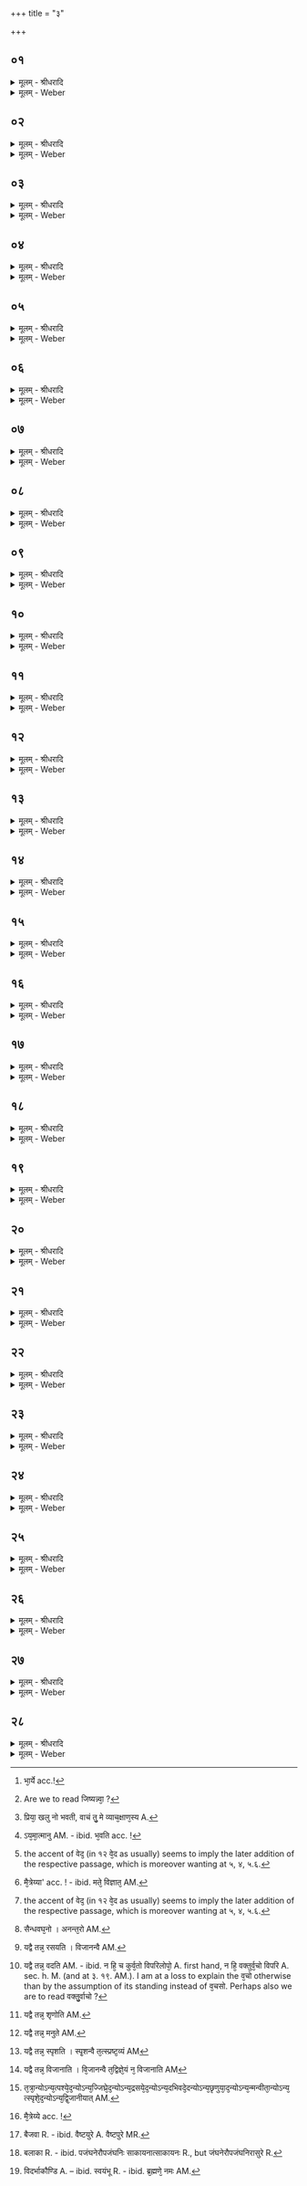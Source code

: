 +++
title = "३"

+++


## ०१
<details><summary>मूलम् - श्रीधरादि</summary>

अ᳘थ ह या᳘ज्ञवल्क्यस्य द्वे भा᳘र्य्ये बभूवतुः॥  
(र्म्मै᳘) मै᳘त्रेयी च कात्यायनी᳘ च तयोर्ह[[!!]] मै᳘त्रेयी ब्ब्रह्मवादि᳘नी बभूव स्त्रीप्र᳘ज्ञेव \* कात्यायनी᳘ सो ऽन्य᳘द्वृत्त᳘मुपाकरिष्य᳘माणः॥
</details>

<details><summary>मूलम् - Weber</summary>

अ᳘थ ह या᳘ज्ञवल्क्यस्य द्वे भा᳘र्ये [^wbr_1] बभूवतुः॥  
मै᳘त्रेयी च कात्यायनी᳘ च त᳘योर्ह मै᳘त्रेयी ब्रह्मवादि᳘नी बभूव स्त्रीप्रॗज्ञेव कात्यायनीॗ सोऽन्य᳘द्वृत्त᳘मुपाकरिष्य᳘माणः॥  

[^wbr_1]: भा᳘र्ये acc.!
</details>

## ०२
<details><summary>मूलम् - श्रीधरादि</summary>

(णो) या᳘ज्ञवल्क्यो मै᳘त्रेयी᳘ति होवाच॥  
प्प्रव्व्रजिष्यन्वा᳘ ऽअरे ऽह᳘मस्मात्स्था᳘नादस्मि ह᳘न्त ते ऽन᳘या कात्यायन्या᳘ ऽन्तङ्कर᳘वाणी᳘ति॥
</details>

<details><summary>मूलम् - Weber</summary>

या᳘ज्ञवल्क्यो मै᳘त्रेयी᳘ति होवाच॥  
प्रव्रजिष्यन्वा᳘ [^wbr_2] अरेऽह᳘मस्मात्स्था᳘नादस्मि ह᳘न्त तेऽन᳘या कात्यायन्या᳘न्तं कर᳘वाणी᳘ति॥  

[^wbr_2]: Are we to read जिष्यन्न्वा᳘ ?
</details>

## ०३
<details><summary>मूलम् - श्रीधरादि</summary>

सा᳘ होवाच मै᳘त्रेयी॥  
यन्नु᳘ म ऽइय᳘म्भगोः स᳘र्व्वा प्पृथिवी᳘ व्वित्ते᳘न पूर्ण्णा स्यात्स्या᳘न्न्वहन्ते᳘नामृता᳘ ऽऽहो३ने᳘ति ने᳘ति होवाच या᳘ज्ञवल्क्यो य᳘थै᳘वोपकरण᳘वताञ्जीवितन्त᳘थैव᳘ ते जीवित᳘ᳫँ᳘ स्यादमृतत्व᳘स्य तु᳘ ना᳘शा ऽस्ति व्वित्तेने᳘ति॥
</details>

<details><summary>मूलम् - Weber</summary>

सा᳘ होवाच मै᳘त्रेयी॥  
यन्नु᳘ म इय᳘म् भगोः स᳘र्वा पृथिवी᳘ वित्ते᳘न पूर्णा स्यात्स्यां न्व᳘हं ते᳘नामृता᳘हो३ ने᳘ति ने᳘ति होवाच या᳘ज्ञवल्क्यो य᳘थैॗवोपकरण᳘वतां जीवितं त᳘थैव᳘ ते जीवित᳘ᳫं᳘ स्यादमृतत्व᳘स्य तुॗ नाॗशास्ति वित्तेने᳘ति॥
</details>

## ०४
<details><summary>मूलम् - श्रीधरादि</summary>

सा᳘ होवाच मै᳘त्रेयी॥  
ये᳘नाह᳘न्नामृ᳘ता स्याङ्कि᳘महन्ते᳘न कुर्य्यां य᳘देव भ᳘गवान्वे᳘द त᳘देव᳘ मे ब्ब्रूही᳘ति॥
</details>

<details><summary>मूलम् - Weber</summary>

सा᳘ होवाच मै᳘त्रेयी॥  
ये᳘नाॗहं नामृ᳘ता स्यां कि᳘महं ते᳘न कुर्यां य᳘देव भ᳘गवान्वे᳘द त᳘देव᳘ मे ब्रूही᳘ति॥
</details>

## ०५
<details><summary>मूलम् - श्रीधरादि</summary>

स᳘ होवाच या᳘ज्ञवल्क्यः॥  
प्प्रिया᳘ ख᳘लु नो भ᳘वती सती᳘ प्प्रियम᳘वृतद्ध᳘न्त ख᳘लु भवति ते ऽहन्त᳘द्वक्ष्यामि व्व्या᳘ख्यास्यामि ते व्वा᳘चन्तु᳘ मे व्व्याच᳘क्षाण᳘स्य नि᳘दिध्यासस्वे᳘ति ब्ब्र᳘वीतु भ᳘गवानि᳘ति॥
</details>

<details><summary>मूलम् - Weber</summary>

स᳘ होवाच या᳘ज्ञवल्क्यः॥  
प्रिया ख᳘लु नो भ᳘वती सती᳘ प्रियम᳘वृतद्ध᳘न्त ख᳘लु भवति तेऽहं त᳘द्वक्ष्यामि व्या᳘ख्यास्यामि ते वा᳘चं तु᳘ मे व्याच᳘क्षाणस्य [^wbr_3] नि᳘दिध्यासस्वे᳘ति ब्र᳘वीतु भ᳘गवानि᳘ति॥  

[^wbr_3]: प्रिया᳘ खलु नो भवती, वाचं तु᳘ मे व्याच᳘क्षाण᳘स्य A.
</details>

## ०६
<details><summary>मूलम् - श्रीधरादि</summary>

स᳘ होवाच या᳘ज्ञवल्क्यः॥  
न वा᳘ ऽअरे प᳘त्युः का᳘माय प᳘तिः प्प्रियो᳘ भवत्यात्म᳘नस्तु का᳘माय प᳘तिः प्प्रियो᳘ भवति न वा᳘ ऽअरे जाया᳘यै का᳘माय जाया᳘ प्प्रिया᳘ भवन्त्यात्म᳘नस्तु का᳘माय जाया᳘ प्प्रिया᳘ भवति न वा᳘ ऽअरे पुत्रा᳘णाङ्का᳘माय पुत्राः᳘ प्प्रिया᳘ भवन्त्यात्म᳘नस्तु का᳘माय पुत्राः᳘ प्प्रिया᳘ भवन्ति न वा᳘ ऽअरे व्वित्त᳘स्य का᳘माय व्वित्त᳘म्प्रिय᳘म्भवत्यात्म᳘नस्तु का᳘माय वित्त᳘म्प्रिय᳘म्भवति न वा᳘ ऽअरे ब्ब्र᳘ह्मणः का᳘माय ब्ब्र᳘ह्म प्प्रिय᳘म्भवत्यात्म᳘नस्तु का᳘माय ब्ब्र᳘ह्म प्प्रिय᳘म्भवति न वा᳘ ऽअरे क्षत्त्र᳘स्य का᳘माय क्षत्त्र᳘म्प्रिय᳘म्भवत्यात्म᳘नस्तु का᳘माय क्षत्त्र᳘म्प्रिय᳘म्भवति न वा᳘ ऽअरे लोका᳘नाङ्का᳘माय लोकाः᳘ प्प्रिया᳘ भवन्त्यात्म᳘नस्तु का᳘माय लोकाः᳘ प्प्रिया᳘ भवन्ति न वा᳘ ऽअरे देवा᳘नाङ्का᳘माय देवाः᳘ प्प्रिया᳘ भवन्त्यात्म᳘नस्तु का᳘माय देवाः᳘ प्प्रिया᳘ भवन्ति न वा᳘ ऽअरे व्वेदा᳘नाङ्का᳘माय व्वेदाः᳘ प्प्रिया᳘ भवन्त्यात्म᳘नस्तु का᳘माय व्वेदाः᳘ प्प्रिया᳘ भवन्ति न वा᳘ ऽअरे यज्ञा᳘नाङ्का᳘माय यज्ञाः᳘ प्प्रिया᳘ भवन्त्यात्म᳘नस्तु का᳘माय यज्ञाः᳘ प्प्रिया᳘ भवन्ति न वा᳘ ऽअरे भूता᳘नाङ्का᳘माय भूता᳘नि प्प्रि᳘याणि भवन्त्यात्म᳘नस्तु का᳘माय भूता᳘नि प्प्रि᳘याणि भवन्ति न वा᳘ ऽअरे स᳘र्व्वस्य का᳘माय स᳘र्व्वम्प्रिय᳘म्भवत्यात्म᳘नस्तु का᳘माय स᳘र्व्वम्प्रिय᳘म्भवत्यात्मा᳘ न्वरे[[!!]] द्द्रष्ट᳘व्यः श्रोत᳘व्यो मन्त᳘व्यो निदिध्यासित᳘व्यो मै᳘त्रेय्यात्म᳘नि वा᳘ ऽअरे दृष्टे᳘ श्रुते᳘ मते᳘ व्विज्ञात᳘ ऽइदᳫँ᳭ स᳘र्व्वम्विदित᳘म्॥
</details>

<details><summary>मूलम् - Weber</summary>

स᳘ होवाच या᳘ज्ञवल्क्यो॥  
न वा᳘ अरे प᳘त्युः का᳘माय प᳘तिः प्रियो᳘ भवत्यात्म᳘नस्तु का᳘माय प᳘तिः प्रियो᳘ भवति [^wbr_4] ॥  
देवाः᳘ प्रिया᳘ भवन्ति न वा᳘ अरे वेदा᳘नां᳘ [^wbr_5] का᳘माय वेदाः᳘ प्रिया᳘ भवन्त्यात्म᳘नस्तु का᳘माय वेदाः᳘ प्रिया᳘ भवन्ति न वा᳘ अरे यज्ञा᳘नां का᳘माय यज्ञाः प्रिया भवन्त्यात्म᳘नस्तु का᳘माय यज्ञाः᳘ प्रिया भवन्ति न वा᳘ अरे भूता᳘नां का᳘माय भूता᳘नि प्रिया᳘णि भवन्त्यात्म᳘नस्तु का᳘माय भूता᳘नि प्रिया᳘णि भवन्ति न वा᳘ अरे स᳘र्वस्य का᳘माय स᳘र्वम् प्रिय᳘म् भवत्यात्म᳘नस्तु कामाय स᳘र्वम् प्रिय᳘म् भवत्यात्मा न्व᳘रे द्रष्ट᳘व्यः श्रोत᳘व्यो मन्त᳘व्यो निदिध्यासित᳘व्यो मै᳘त्रेय्यात्म᳘नि वा᳘ अरे दृष्टे᳘ श्रुते᳘ मते वि᳘ज्ञात [^wbr_6] इदᳫं स᳘र्वं विदित᳘म्॥  

[^wbr_4]: ऽय᳘मा᳘त्मानु AM. - ibid. भ᳘वति acc. !  
[^wbr_5]: the accent of वेद᳘ (in १२ वे᳘द as usually) seems to imply the later addition of the respective passage, which is moreover wanting at ५, ४, ५.६. 
[^wbr_6]: मै᳘त्रेय्या' acc. ! - ibid. मते᳘ विज्ञात᳘ AM.
</details>

## ०७
<details><summary>मूलम् - श्रीधरादि</summary>

(म्ब्र᳘) ब्ब्र᳘ह्म तम्प᳘रादा᳘त्[[!!]]॥  
(द्यो) यो ऽन्य᳘त्रात्म᳘नो ब्ब्र᳘ह्म व्वे᳘द क्षत्रन्तम्प᳘रादा᳘द्यो ऽन्य᳘त्रात्म᳘नः क्षत्रम्वे᳘द लोकास्तम्प᳘रादु᳘र्य्यो ऽन्य᳘त्रात्म᳘नो लोका न्वे᳘द देवास्तम्प᳘रादु᳘र्य्यो ऽन्य᳘त्रात्म᳘नो देवान्वे᳘द व्वेदास्तम्प᳘रादु᳘र्य्यो ऽन्य᳘त्रात्म᳘नो व्वेदान्वे᳘द यज्ञास्तम्प᳘रादु᳘र्य्यो ऽन्य᳘त्रात्म᳘नो यज्ञान्वे᳘द भूता᳘नि तम्प᳘रादु᳘र्य्यो ऽन्य᳘त्रात्म᳘नो भूता᳘नि व्वे᳘द स᳘र्व्वन्तम्प᳘रादा᳘द्यो ऽन्य᳘त्रात्म᳘नः स᳘र्व्वम्वे᳘देदम्ब्र᳘ह्मेद᳘ङ्क्षत्र᳘मिमे᳘ लोका᳘ ऽइमे᳘ देवा᳘ ऽइमे᳘ व्वेदा᳘ ऽइमे᳘ यज्ञा᳘ ऽइमा᳘नि भूता᳘नीदᳫँ᳭ स᳘र्व्वं य᳘दय᳘मात्मा᳘॥
</details>

<details><summary>मूलम् - Weber</summary>

ब्र᳘ह्म तम् प᳘रादात्᳟᳟॥  
योऽन्य᳘त्रात्म᳘नो देवान्वे᳘द [^wbr_7] वेदास्तम् प᳘रादुॗर्योऽन्य᳘त्रात्म᳘नो वेदान्वे᳘द यज्ञास्तम् प᳘रादुॗर्योन्य᳘त्रात्म᳘नो यज्ञान्वे᳘द भूता᳘नि तम् प᳘रादुॗर्योऽन्य᳘त्रात्म᳘नो भूतानि वे᳘द स᳘र्वम् तम् प᳘रादाॗद्योऽन्य᳘त्रात्म᳘नः स᳘र्वं वे᳘देदम् ब्र᳘ह्मेदं᳘ क्षत्र᳘मिमे᳘ लोका᳘ इमे᳘ देवा᳘ इमे᳘ वेदा᳘ इमे᳘ यज्ञा᳘ इमा᳘नि भूता᳘नीदᳫं स᳘र्वं य᳘दय᳘मात्मा᳟॥  

[^wbr_7]: the accent of वेद᳘ (in १२ वे᳘द as usually) seems to imply the later addition of the respective passage, which is moreover wanting at ५, ४, ५.६.
</details>

## ०८
<details><summary>मूलम् - श्रीधरादि</summary>

स य᳘था दुन्दुभे᳘र्हन्य᳘मानस्य॥  
न बा᳘ह्याञ्छ᳘ब्दाञ्छक्नुयाद्ग्र᳘हणाय दुन्दुभेस्तु ग्ग्र᳘हणेन दुन्दुभ्याघात᳘स्य वा श᳘ब्दो ग्गृहीतः[[!!]]॥
</details>

<details><summary>मूलम् - Weber</summary>

स य᳘था दुन्दुभे᳘र्हन्य᳘मानस्य॥  
न बा᳘ह्याञ्छ᳘ब्दाञ्छक्नुयाद्ग्र᳘हणाय दुन्दुभेस्तु ग्र᳘हणेन दुन्दुभ्याघात᳘स्य वा श᳘ब्दो भवति गृहीतः᳟॥
</details>

## ०९
<details><summary>मूलम् - श्रीधरादि</summary>

स य᳘था व्वी᳘णायै व्वाद्य᳘मानायै॥  
न बा᳘ह्याञ्छ᳘ब्दाञ्छक्नुयाद्ग्र᳘हणाय व्वी᳘णायै तु ग्ग्र᳘हणेन व्वीणावाद᳘स्य वा श᳘ब्दो ग्गृहीतः[[!!]]॥
</details>

<details><summary>मूलम् - Weber</summary>

स य᳘था वी᳘णायै वाद्य᳘मानायै॥  
न बा᳘ह्याञ्छ᳘ब्दाञ्छक्नुयाद्ग्र᳘हणाय वी᳘णायै तु ग्र᳘हणेन वीणावाद᳘स्य वा श᳘ब्दो गृहीतः᳟॥
</details>

## १०
<details><summary>मूलम् - श्रीधरादि</summary>

स य᳘था शङ्ख᳘स्य ध्माय᳘मानस्य॥  
न बा᳘ह्याञ्छ᳘ब्दाञ्छक्नुयाद्ग्र᳘हणाय शङ्ख᳘स्य तु ग्ग्र᳘हणेन शङ्खध्म᳘स्य वा श᳘ब्दो ग्गृहीतः[[!!]]॥
</details>

<details><summary>मूलम् - Weber</summary>

स य᳘था शङ्ख᳘स्य ध्माय᳘मानस्य॥  
न बा᳘ह्याञ्छ᳘ब्दाञ्छक्नुयाद्ग्र᳘हणाय शङ्ख᳘स्य तु ग्र᳘हणेन शङ्खध्म᳘स्य वा श᳘ब्दो गृहीतः᳟॥
</details>

## ११
<details><summary>मूलम् - श्रीधरादि</summary>

स य᳘था ऽऽर्द्द्रधाग्ने᳘रभ्या᳘हितस्य ॥  
प्प्᳘थग्धूमा᳘ व्विनिश्च᳘रन्त्येवम्वा᳘ ऽअरे ऽस्य᳘ महतो᳘ भूत᳘स्य नि᳘श्वसितमेतद्य᳘दृग्वेदो᳘ यजुर्व्वेदः᳘ सामवे᳘दो ऽथर्व्वाङ्गिर᳘स ऽइतिहासः पुराण᳘म्विद्या᳘ ऽउपनिष᳘दः श्लो᳘काः सू᳘त्राण्यनुव्याख्या᳘नानि व्व्याख्या᳘नानि दत्त᳘ᳫँ᳭ हुत᳘माशित᳘म्पायित᳘मय᳘ञ्च लोकः प᳘रश्च लोकः स᳘र्व्वाणि च भूतान्य᳘स्यै᳘वैता᳘नि[[!!]] स᳘र्व्वाणि नि᳘श्वसितानि॥
</details>

<details><summary>मूलम् - Weber</summary>

स य᳘थार्द्रैधाग्ने᳘रभ्या᳘हितस्य ॥  
सू᳘त्राण्यनुव्याख्या᳘नानि व्याख्या᳘नानि दत्त᳘ᳫं᳘ हुत᳘माशित᳘म् पायित᳘मयं᳘ च लोकः प᳘रश्च लोकः स᳘र्वाणि च भूता᳘न्यस्यैॗवैता᳘नि स᳘र्वाणि नि᳘श्वसितानि॥
</details>

## १२
<details><summary>मूलम् - श्रीधरादि</summary>

स य᳘था स᳘र्व्वासामपा᳘ᳫँ᳘ समुद्र᳘ ऽएकायन᳘म्॥  
(मे) एवᳫँ᳭ स᳘र्व्वेषाᳫँ᳭ स्पर्शा᳘नान्त्व᳘गेकायन᳘मेवᳫँ᳭ स᳘र्व्वेषाङ्गन्धा᳘नान्ना᳘सिके ऽएकायन᳘मेवᳫँ᳭ स᳘र्व्वेषाᳫँ᳭ र᳘सानाञ्जि᳘ह्वैकायन᳘मेवᳫँ᳭ स᳘र्व्वेषाᳫँ᳭ रूपा᳘णाञ्च᳘क्षुरेकायन᳘मेवᳫँ᳭ स᳘र्व्वेषाᳫँ᳭ शब्दा᳘नाᳫँ᳭[[!!]] श्रो᳘त्रमेकायन᳘मेवᳫँ᳭ स᳘र्व्वेषाᳫँ᳭ सङ्कल्पा᳘नाम्म᳘न ऽएकायन᳘मेवᳫँ᳭ स᳘र्व्वेषाम्वे᳘दानाᳫँ᳭ त्दृ᳘दयमेकायन᳘मेवᳫँ᳭ स᳘र्व्वेषाङ्क᳘र्म्मणाᳫँ᳭ ह᳘स्तावेकायन᳘मेवᳫँ᳭ स᳘र्व्वेषाम᳘ध्वनाम्पा᳘दावेकायन᳘मेवᳫँ᳭ स᳘र्व्वेषामानन्दा᳘नामुप᳘स्थ ऽएकायन᳘मेवᳫँ᳭ स᳘र्व्वेषाम्विसर्ग्गा᳘णाम्पा᳘युरेकायन᳘मेवᳫँ᳭ स᳘र्व्वासाम्विद्या᳘नाम्वा᳘गेकायन᳘म् ॥
</details>

<details><summary>मूलम् - Weber</summary>

स य᳘था स᳘र्वासामपा᳘ᳫं᳘ समुद्र᳘ एकायन᳘म्॥  
एवᳫं स᳘र्वेषाᳫं स्पर्शा᳘नां त्व᳘गेकायन᳘मेवᳫं स᳘र्वेषां गन्धा᳘नां ना᳘सिके एकायन᳘मेवᳫं स᳘र्वेषां र᳘सानां जिॗह्वैकायन᳘मेवᳫं स᳘र्वेषां रूपा᳘णां च᳘क्षुरेकायन᳘मेवᳫं स᳘र्वेषां श᳘ब्दानां श्रो᳘त्रमेकायन᳘मेवᳫं स᳘र्वेषाᳫं संकल्पा᳘नाम् म᳘न एकायन᳘मेवᳫं स᳘र्वेषां वे᳘दानाᳫं हृ᳘दयमेकायन᳘मेवᳫं स᳘र्वेषां क᳘र्मणाᳫं ह᳘स्तावेकायन᳘मेवᳫं स᳘र्वेषाम᳘ध्वनां पा᳘दावेकायन᳘मेवᳫं स᳘र्वेषामानन्दा᳘नन्दा᳘नामुप᳘स्थ एकायन᳘मेवᳫं स᳘र्वेषां विसर्गा᳘णाम् पा᳘युरेकायन᳘मेवᳫं स᳘र्वासां विद्या᳘नां वा᳘गेकायन᳘म् ॥
</details>

## १३
<details><summary>मूलम् - श्रीधरादि</summary>

(ᳫँ᳭) स य᳘था सैन्धवघ᳘नः॥  
(नो ऽ) अनन्त᳘रो ऽबाह्यः᳘ कृत्स्नो᳘ रसघन ऽएव᳘ स्यादेवम्वा᳘ ऽअर ऽइद᳘म्महद्भूत᳘मनन्त᳘मपार᳘ङ्कृत्स्नः᳘[[!!]] प्प्रज्ञानघन᳘ ऽए᳘वैते᳘भ्यो भूते᳘भ्यः समुत्था᳘य ता᳘न्ये᳘वानुवि᳘नश्यति न प्प्रे᳘त्य[[!!]] स᳘ञ्ज्ञा ऽस्ती᳘त्यरे ब्ब्रवीमी᳘ति होवाच या᳘ज्ञवल्क्यः॥
</details>

<details><summary>मूलम् - Weber</summary>

स य᳘था सैन्धवघॗनो॥  
अनन्तॗरोऽबाह्यः᳘ [^wbr_8] कृत्स्नो᳘ रसघन᳘ एव᳘ स्यादेवं वा᳘ अर इद᳘म् मह᳘द्भूत᳘मनन्त᳘मपारं᳘ कृत्स्नः᳘ प्रज्ञानघन᳘ एॗवैते᳘भ्यो भूते᳘भ्यः समुत्था᳘य ता᳘न्येॗवानुवि᳘नश्यति न प्रे᳘त्यॗ संज्ञास्ती᳘त्यरे ब्रवीमी᳘ति होवाच या᳘ज्ञवल्क्यः॥  

[^wbr_8]: सैन्धवघ᳘नो । अनन्त᳘रो AM.
</details>

## १४
<details><summary>मूलम् - श्रीधरादि</summary>

सा᳘ होवाच मै᳘त्रेयी॥  
(य्य᳘) अ᳘त्रैव᳘ मा भ᳘गवान्मोहान्तमा᳘पीपद᳘न्न वा᳘ ऽअह᳘मिदम्वि᳘जानामि न प्प्रे᳘त्य[[!!]] स᳘ञ्ज्ञा ऽस्ती᳘ति᳘॥
</details>

<details><summary>मूलम् - Weber</summary>

सा᳘ होवाच मै᳘त्रेयी॥  
अ᳘त्रैव᳘ मा भ᳘गवान्मोहान्तमा᳘पीपदन्न वा᳘ अह᳘मिदं वि᳘जानामि न प्रे᳘त्यॗ संज्ञास्ती᳘ति॥
</details>

## १५
<details><summary>मूलम् - श्रीधरादि</summary>

स᳘ होवाच या᳘ज्ञवल्क्यः॥  
(ल्क्यो) न वा᳘ ऽअरे ऽहम्मो᳘हम्ब्रवीम्यविनाशी वा᳘ ऽअरे ऽय᳘मा᳘त्मा ऽनुच्च्छित्तिधर्म्मा मात्रा᳘सᳫँ᳭सर्ग्ग᳘स्त्वस्य[[!!]] भ᳘वति॥
</details>

<details><summary>मूलम् - Weber</summary>

स᳘ होवाच या᳘ज्ञवल्क्यो॥  
न वा᳘ अरेऽहम् मो᳘हम् ब्रवीम्यविनाशी वा᳘ अरे य᳘मात्मा᳘नुच्छित्तिधर्मा मात्रासंसर्गस्त्व᳘स्य भ᳘वति॥
</details>

## १६
<details><summary>मूलम् - श्रीधरादि</summary>

यद्वै तन्न प᳘श्यति॥  
प᳘श्यन्वै त᳘द्द्रष्ट᳘व्यन्न᳘ पश्यति न हि᳘ द्द्रष्टुर्दृ᳘ष्टेर्व्विपरिलोपो᳘ व्विद्यते᳘ ऽविनाशित्वान्न᳘ तु त᳘द्द्विती᳘यमस्ति त᳘तो ऽन्यद्वि᳘भक्तं यत्प᳘श्येत्॥
</details>

<details><summary>मूलम् - Weber</summary>

यद्वै तन्न प᳘श्यति॥  
प᳘श्यन्वै त᳘द्द्रष्ट᳘व्यं न᳘ पश्यति न हि᳘ द्रष्टुर्दृ᳘ष्टेर्विपरिलोपो᳘ विद्यते᳘ऽविनाशित्वान्न तु त᳘द्द्विती᳘यमस्ति त᳘तोऽन्यद्वि᳘भक्तं यत्प᳘श्येत् ॥
</details>

## १७
<details><summary>मूलम् - श्रीधरादि</summary>

(द्य) यद्वै तन्न जि᳘घ्घ्रति॥  
जि᳘घ्घ्रन्वै त᳘द्घ्रात᳘व्यन्न᳘ जिघ्घ्रति न हि᳘ घ्घ्रातुर्घ्घ्रा᳘णाद्विपरिलोपो᳘ व्विद्यते᳘ ऽविनाशित्वान्न तु त᳘द्द्विती᳘यमस्ति त᳘तो ऽन्यद्वि᳘भक्तं य᳘ज्जि᳘घ्घ्रेत् ॥
</details>

<details><summary>मूलम् - Weber</summary>

यद्वै तन्न जि᳘घ्रति॥  
जि᳘घ्रन्वै त᳘द्घ्रात᳘व्यं न᳘ जिघ्रति न हि᳘ घ्रातुर्घ्रा᳘णाद्विपरिलोपो᳘ विद्यते᳘ऽविनाशित्वान्न तु त᳘द्द्विती᳘यमस्ति त᳘तोऽन्यद्वि᳘भक्तं यज्जि᳘घ्रेत् ॥
</details>

## १८
<details><summary>मूलम् - श्रीधरादि</summary>

(द्य) यद्वै तन्न᳘ रसयति[[!!]]॥  
व्वि᳘जानन्वै तद्र᳘सन्न᳘ रसयति न हि᳘ रसयितू र᳘साद्विपरिलोपो᳘ व्विद्यते᳘ ऽविनाशित्वान्न᳘ तु त᳘द्द्विती᳘यमस्ति त᳘तो ऽन्यद्वि᳘भक्तं य᳘द्द्रसयेत्[[!!]]॥
</details>

<details><summary>मूलम् - Weber</summary>

यद्वै तन्न᳘ रस᳘यति [^wbr_9] ॥  
विजानन्वै तद्र᳘सं न᳘ रसयति न हि᳘ रसयितू र᳘साद्विपरिलोपो᳘ विद्यते᳘ऽविनाशित्वान्न तु त᳘द्द्विती᳘यमस्ति त᳘तोऽन्यद्वि᳘भक्तं य᳘द्रस᳘येत् ॥  

[^wbr_9]: यद्वै तन्न᳘ रसयति । विजानन्वै AM.
</details>

## १९
<details><summary>मूलम् - श्रीधरादि</summary>

(द्य) यद्वै तन्न᳘ व्वदति[[!!]]॥  
व्व᳘दन्वै त᳘द्वक्त᳘व्यन्न᳘ व्वदति न हि᳘ व्वक्तुर्व्व᳘क्तेर्व्विपरिलोपो᳘ व्विद्यते᳘ ऽविनाशित्वान्न᳘ तु त᳘द्द्विती᳘यमस्ति त᳘तो ऽन्यद्वि᳘भक्तं यद्व᳘देत् ॥
</details>

<details><summary>मूलम् - Weber</summary>

यद्वै तन्न व᳘दति [^wbr_10] ॥  
व᳘दन्वै त᳘द्वक्त᳘व्यं न᳘ वदति न हि᳘ वक्तुर्व᳘चो विपरिलोपो᳘ विद्यते᳘ऽविनाशित्वान्न तु त᳘द्द्विती᳘यमस्ति त᳘तोऽन्यद्वि᳘भक्तं यद्व᳘देत् ॥  

[^wbr_10]: यद्वै तन्न᳘ वदति AM. - ibid. न हि᳘ च कुर्व᳘तो विपरिलोपो᳘ A. first hand, न हि᳘ वक्तुर्व᳘चो विपरि A. sec. h. M. (and at ३. १९. AM.). I am at a loss to explain the व᳘चो otherwise than by the assumption of its standing instead of व᳘चसो. Perhaps also we are to read वक्तु᳘र्वाचो ?
</details>

## २०
<details><summary>मूलम् - श्रीधरादि</summary>

(द्य) यद्वै तन्न᳘ शृणोति[[!!]]॥  
शृण्वन्वै त᳘च्छ्रोत᳘व्यन्न᳘ शृणोति न हि᳘ श्रोतुः श्रु᳘तेर्व्विपरिलोपो᳘ व्विद्यते᳘ ऽविनाशित्वान्न᳘ तु त᳘द्द्विती᳘यमस्ति त᳘तो ऽन्यद्वि᳘भक्तं य᳘च्छृणुयात्[[!!]]॥
</details>

<details><summary>मूलम् - Weber</summary>

यद्वै तन्न᳘ शृणो᳘ति [^wbr_11] ॥  
शृण्वन्वै त᳘छ्रोत᳘व्यं न᳘ शृणोति न हि᳘ श्रोतुः श्रु᳘तेर्विपरिलोपो᳘ विद्यते᳘ऽविनाशित्वान्न तु त᳘द्द्विती᳘यमस्ति त᳘तोऽन्यद्वि᳘भक्तं य᳘छृणुया᳘त् ॥  

[^wbr_11]: यद्वै तन्न᳘ शृणोति AM.
</details>

## २१
<details><summary>मूलम् - श्रीधरादि</summary>

(द्य) यद्वै तन्न᳘ मनुते[[!!]]॥  
मन्वानो वै त᳘न्मन्त᳘व्यन्न᳘ मनुते न हि᳘ मन्तुर्म्म᳘तेर्व्विपरिलोपो᳘ व्विद्यते᳘ ऽविनाशित्वान्न᳘ तु त᳘द्द्विती᳘यमस्ति त᳘तो ऽन्यद्वि᳘भक्तं य᳘न्मन्वीत[[!!]]॥
</details>

<details><summary>मूलम् - Weber</summary>

यद्वै तन्न᳘ मनुते᳟ [^wbr_12] ॥  
मन्वानो वै त᳘न्मन्त᳘व्यं न᳘ मनुते न हि᳘ मन्तुर्म᳘तेर्विपरिलोपो᳘ विद्यते᳘ऽविनाशित्वान्न तु त᳘द्द्विती᳘यमस्तित᳘तोऽन्यद्वि᳘भक्तं य᳘न्मन्वीत᳟॥  

[^wbr_12]: यद्वै तन्न᳘ मनुते AM.
</details>

## २२
<details><summary>मूलम् - श्रीधरादि</summary>

यद्वै तन्न᳘ स्पृश᳘ति॥ 
स्पृ᳘शन्वै त᳘त्स्प्रष्ट᳘व्यन्न᳘ स्पृशति न हि᳘ स्प्रष्टु स्पृ᳘ष्टेर्व्विपरिलोपो᳘ व्विद्यते᳘ ऽविनाशित्वान्न᳘ तु त᳘द्द्विती᳘यमस्ति त᳘तो ऽन्यद्वि᳘भक्तं य᳘त्स्पृशेत्॥
</details>

<details><summary>मूलम् - Weber</summary>

यद्वै तन्न᳘ स्पृश᳘ति [^wbr_13] ॥  

[^wbr_13]: यद्वै तन्न᳘ स्पृशति । स्पृ᳘शन्वै त᳘त्स्प्रष्ट᳘व्यं AM
</details>

## २३
<details><summary>मूलम् - श्रीधरादि</summary>

(द्य) यद्वै तन्न᳘ व्विजानाति[[!!]]॥  
व्विजानन्वै त᳘द्विज्ञे᳘यन्न᳘ व्वि᳘जानाति न हि᳘ व्विज्ञातुर्व्विज्ञा᳘नाद्विपरिलोपो᳘ व्विद्यते᳘ ऽविनाशित्वान्न᳘ तु त᳘द्द्विती᳘यमस्ति त᳘तो ऽन्यद्वि᳘भक्तं य᳘द्विजानीयात्[[!!]]॥
</details>

<details><summary>मूलम् - Weber</summary>

यद्वै तन्न᳘ विजाना᳘ति [^wbr_14] ॥  
विजानन्वै त᳘द्विज्ञे᳘यं न वि᳘जानाति न हि᳘ विज्ञातु᳘र्विज्ञा᳘नाद्विपरिलोपो᳘ विद्यते᳘ऽविनाशित्वान्न तु त᳘द्द्विती᳘यमस्ति त᳘तोऽन्यद्वि᳘भक्तं य᳘द्विजानीया᳘त् ॥  

[^wbr_14]: यद्वै तन्न᳘ विजानाति । वि᳘जानन्वै त᳘द्विज्ञे᳘यं न᳘ विजानाति AM
</details>

## २४
<details><summary>मूलम् - श्रीधरादि</summary>

(द्य᳘) य᳘त्र वा᳘ ऽअन्य᳘दिव स्यात्[[!!]]॥  
(त्त᳘) त᳘त्रा᳘न्यो ऽन्य᳘त्पश्ये᳘दन्यो ऽन्य᳘ज्जिघ्घ्रे᳘द᳘न्यो ऽन्य᳘द्द्रसये᳘द᳘न्यो ऽन्य᳘दभि᳘वदे᳘द᳘न्यो ऽन्य᳘च्छृणुया᳘द᳘न्यो ऽन्य᳘न्मन्वीता᳘न्यो ऽन्य᳘त्स्पृशेद᳘न्यो ऽन्यद्वि᳘जानीयात्[[!!]]॥
</details>

<details><summary>मूलम् - Weber</summary>

य᳘त्र वा᳘ अन्य᳘दिव स्या᳘त्॥  
त᳘त्राॗन्योऽन्य᳘त्पश्येदॗन्योऽन्य᳘ज्जिघ्रेदॗन्योऽन्य᳘द्रसयेदॗन्योऽन्य᳘दभि᳘वदेदॗन्योऽन्य᳘छृणुयादॗन्योऽन्य᳘न्मन्वीताॗन्योऽन्य᳘त्स्पृशेदॗन्योऽन्यद्वि᳘जानीयात् [^wbr_15] ॥  

[^wbr_15]: त᳘त्रा᳘न्योऽन्य᳘त्पश्ये᳘द᳘न्योऽन्य᳘ज्जिघ्रे᳘द᳘न्योऽन्य᳘द्रसये᳘द᳘न्योऽन्य᳘दभिवदे᳘दन्योऽन्य᳘छृणुया᳘द᳘न्योऽन्य᳘न्मन्वीता᳘न्योऽन्य᳘त्स्पृशे᳘द᳘न्योऽन्य᳘द्वि᳘जानीयात् AM.
</details>

## २५
<details><summary>मूलम् - श्रीधरादि</summary>

(द्य᳘) य᳘त्र᳘ त्वस्य[[!!]] स᳘र्व्वमा᳘त्मैवा᳘भूत्॥  
(त्त) तत्के᳘न क᳘म्पश्येत्तत्के᳘न क᳘ञ्जिघ्घ्रेत्तत्के᳘न क᳘ᳫँ᳘ रसयेत्तत्के᳘न क᳘मभि᳘वदेत्तत्के᳘न क᳘ᳫँ᳘ शृणुयात्तत्के᳘न क᳘म्मन्वीत तत्के᳘न क᳘ᳫँ᳘ स्पृशेत्तत्के᳘न कम्वि᳘जानीयाद्ये᳘नेदᳫँ᳭ स᳘र्व्वम्विजाना᳘ति तङ्के᳘न व्वि᳘जानीयाद्विज्ञाता᳘रमरे के᳘न व्वि᳘जानीयादि᳘त्युक्तानुशासना ऽसि[[!!]] मै᳘त्रय्येता᳘वदरे ख᳘ल्वमृतत्वमि᳘ति होक्त्वा या᳘ज्ञवल्क्यः प्प्र᳘वव्व्राज᳘॥
</details>

<details><summary>मूलम् - Weber</summary>

य᳘त्र त्व᳘स्य स᳘र्वमाॗत्मैवा᳘भूत्॥  
तत्के᳘न क᳘म् पश्येत्तत्के᳘न कं᳘ जिघ्रेत्तत्के᳘न कं᳘ रसयेत्तत्के᳘न क᳘मभि᳘वदेत्तत्के᳘न कं᳘ शृणुयात्तत्के᳘न क᳘म् मन्वीत तत्के᳘न क᳘ᳫं᳘ स्पृशेत्तत्के᳘न कं वि᳘जानीयाद्ये᳘नेदᳫं स᳘र्वं विजाना᳘ति तं के᳘न वि᳘जानीयाद्विज्ञाता᳘रमरे के᳘न वि᳘जानीयादि᳘त्युक्ता᳘नुशासनासि मै᳘त्रय्येता᳘वदरे [^wbr_16] ख᳘ल्वमृतत्वमि᳘ति होक्त्वा या᳘ज्ञवल्क्यः प्र᳘वव्राज॥  

[^wbr_16]: मै᳘त्रेय्ये acc. !
</details>

## २६
<details><summary>मूलम् - श्रीधरादि</summary>

(जा᳘) अ᳘थ व्वᳫँ᳭शः᳘॥  
(स्त᳘) त᳘दिद᳘म्वयᳫँ᳭ शौ᳘र्प्पणाय्याच्छौ᳘र्प्पणाय्यो य्यो गौ᳘तमाद्गौ᳘तमो व्वा᳘त्स्याद्वा᳘त्स्यो व्वा᳘त्स्याच्च पाराशर्य्या᳘च्च पा᳘राशर्य्यः सा᳘ङ्कृत्याच्च भा᳘रद्वाजाच्च भा᳘रद्वाज ऽऔदवाहे᳘श्च शा᳘ण्डिल्याच्च शा᳘ण्डिल्यो बैजवापाच्च गौतमाच्च[[!!]] गौ᳘तमो बै᳘जवापायनाच्च व्वैष्टपुरेया᳘च्च व्वै᳘ष्टपुरेयः शा᳘ण्डिल्याच्च रौहिणायना᳘च्च रौ᳘हिणायनः शौ᳘नाकाच्च जैवन्तायना᳘च्च रैभ्या᳘च्च रै᳘भ्यः पौ᳘तिमाष्यायणाच्च कौण्डिन्यायना᳘च्च कौ᳘ण्डिन्यायनः कौ᳘ण्डिन्या᳘भ्याङ्कौ᳘ण्डिन्या ऽऔर्ण्णवाभे᳘भ्य ऽऔ᳘र्ण्णवाभाः कौ᳘ण्डिन्यात्कौ᳘ण्डिन्यः कौ᳘ण्डिन्यात्कौ᳘ण्डिन्यः कौण्डिन्या᳘च्चाग्निवेश्या᳘च्च॥
</details>

<details><summary>मूलम् - Weber</summary>

अ᳘थ वंशः᳟॥  
त᳘दिदं᳘ वयं शौ᳘र्पणाय्याछौ᳘र्पणाय्यो गौ᳘तमाद्गौ᳘तमो वा᳘त्स्याद्वा᳘त्स्यो वा᳘त्स्याच्च पाराशर्या᳘च्च पा᳘राशर्यः सां᳘कृत्याच्च भा᳘रद्वाजाच्च भा᳘रद्वाज औदवाहे᳘श्च शा᳘ण्डिल्याच्च शा᳘ण्डिल्यो वै᳘जवापाच्च गौतमा᳘च्च गौ᳘तमो वै᳘जवापायनाच्च वैष्टपुरेया᳘च्च वै᳘ष्टपुरेयः [^wbr_17] शा᳘ण्डिल्याच्च रौहिणायना᳘च्च रौहिणायना᳘च्च रौ᳘हिणायनः शौ᳘नाकाच्च जैवन्तायना᳘च्च रैभ्या᳘च्च रै᳘भ्यः पौ᳘तिमाष्यायणाच्च कौण्डिन्यायना᳘च्च कौ᳘ण्डिन्यायनः कौण्डिन्या᳘भ्यां कौ᳘ण्डिन्या और्णवाभे᳘भ्य औ᳘र्णवाभाः कौ᳘ण्डिन्यात्कौ᳘ण्डिन्यः कौ᳘ण्डिन्यात्कौ᳘ण्डिन्यः कौण्डिन्या᳘च्चाग्निवेश्या᳘च्च॥  

[^wbr_17]: बैजवा R. - ibid. वैष्टयुरे A. वैष्टपुरे MR.
</details>

## २७
<details><summary>मूलम् - श्रीधरादि</summary>

(च्चा) आग्निवेश्यः सै᳘तवात्॥  
(त्सै᳘) सै᳘तवः पा᳘राशर्य्यात्पा᳘राशर्य्यो जा᳘तूकर्ण्ण्याज्जा᳘तूकर्ण्ण्यो भा᳘रद्वाजाद्भा᳘रद्वाजो भारद्वाजा᳘च्चासुरायणा᳘च्च गौतमा᳘च्च गौ᳘तमो भा᳘रद्वाजाद्भा᳘रद्वाजो बलाकाकौशिका᳘द्बलाकाकौशिकः᳘ काषायणा᳘त्काषायणः᳘ सौकरायणा᳘त्सौकरायणस्त्रै᳘वणेस्त्रै᳘वणिरौ᳘पजन्घनेरौ᳘पजन्घनिः सायकायना᳘त्सायकायनः᳘ कौशिकायनेः᳘ कौशिकायनि᳘र्घ्घृतकौशिका᳘द्घृतकौशिकः पाराशर्य्यायणात्पा᳘राशर्य्यायणः[[!!]] पा᳘राशर्य्यात्पा᳘राशर्य्यो जा᳘तूकर्ण्ण्याज्जा᳘तूकर्ण्ण्यो भा᳘रद्वाजाद्भा᳘रद्वाजो भारद्वाजा᳘च्चासुरायणा᳘च्च यास्का᳘च्चासुरायणस्त्रै᳘वणेस्त्रै᳘वणिरौ᳘पजन्घनेरौ᳘पजन्घनिरा᳘सुरेरा᳘सुरिर्भ्भा᳘रद्वाजाद्भा᳘रद्वाज ऽआत्रेया᳘त्॥
</details>

<details><summary>मूलम् - Weber</summary>

आग्निवेश्यः सै᳘तवात्॥  
सै᳘तवः पा᳘राशर्यात्पा᳘राशर्यो जा᳘तूकर्ण्याज्जा᳘तूकर्ण्यो भा᳘रद्वाजाद्भा᳘रद्वाजो भारद्वाजा᳘च्चासुरायणा᳘च्च गौतमा᳘च्च गौ᳘तमो भा᳘रद्वाजाद्भा᳘रद्वाजो वलाकाकौशिका᳘द्वलाकाकौशिकः᳘ काषायणा᳘त्काषायणः᳟॥  
सौकरायणा᳘त्सौकरायणस्त्रै᳘वणेस्त्रै᳘वणिरौ᳘पजन्घनेरौ᳘पजन्घनिः सायकायना᳘त्सायकायनः᳘ कौशिकायनेः᳘ कौशिकायनि᳘र्घृतकौशिका᳘द्घृतकौशिकः पा᳘राशर्यायणात्पा᳘राशर्यायणः पा᳘राशर्यात्पा᳘राशर्यो जा᳘तूकर्ण्याज्जा᳘तूकर्ण्यो भा᳘रद्वाजाद्भा᳘रद्वाजो भारद्वाजा᳘च्चासुरायणा᳘च्च यास्काच्चासुरायणस्त्रै᳘वणेस्त्रै᳘वणिरौ᳘पजन्घनेरौ᳘पजन्घनिरा᳘सुरेरा᳘सुरिर्भा᳘रद्वाजाद्भा᳘र्द्वाज [^wbr_18] आत्रेया᳘त्॥  

[^wbr_18]: बलाका R. - ibid. पजंघनेरौपजंघनिः साकायनात्साकायनः R., but जंघनेरौपजंघनिरासुरे R.
</details>

## २८
<details><summary>मूलम् - श्रीधरादि</summary>

(दा) आत्रेयो मा᳘ण्टेः॥  
मा᳘ण्टिर्ग्गौ᳘तमाद्गौ᳘तमो गौ᳘तमाद्गौ᳘तमो व्वा᳘त्स्याद्वा᳘त्स्यः शा᳘ण्डिल्याच्छा᳘ण्डिल्यः कै᳘शोर्य्यात्का᳘प्यात्कै᳘शोर्य्यः का᳘प्यः कुमारहारिता᳘त्कुमारहारितो᳘ गालवा᳘द्गालवो᳘ व्विदर्भ्भीकौण्डिन्या᳘द्विदर्भ्भीकौण्डिन्यो᳘ व्वत्स᳘नपातो बा᳘भ्भ्रवाद्वत्स᳘नपाद्बा᳘भ्भ्रवः पथः सौ᳘भरात्पन्थाः सौ᳘भरो ऽया᳘स्यादाङ्गिरसा᳘दया᳘स्य ऽआङ्गिरस ऽआ᳘भूतेस्त्वा᳘ष्ट्रादा᳘भूतिस्त्वा᳘ष्ट्रो व्विश्व᳘रूपात्त्वा᳘ष्ट्राद्वि᳘श्वरूपस्त्वा᳘ष्ट्रो ऽश्वि᳘भ्यामश्वि᳘नौ दधी᳘च ऽआथर्व्वणा᳘द्दध्य᳘ङ्ङाथर्व्वणो᳘ ऽथर्व्वणो दै᳘वाद᳘थर्व्वा दै᳘वो मृत्योः᳘ प्प्राध्व᳘ᳫँ᳘सनान्मृत्युः᳘ प्प्राध्व᳘ᳫँ᳘सनः प्प्रध्व᳘ᳫँ᳘सनात्प्प्रध्व᳘ᳫँ᳘सन ऽएकर्ष्षे᳘रेकर्ष्षि᳘र्व्विप्प्र᳘जित्तेर्विप्प्र᳘जित्तिर्व्व्यष्टे᳘र्व्व्यष्टिः[[!!]] सना᳘रोः सना᳘रुः सनात᳘नात्सनात᳘नः स᳘नगात्स᳘नगः परमेष्ठि᳘नः परमेष्ठी ब्ब्र᳘ह्मणो ब्ब्र᳘ह्म स्वय᳘म्भु ब्ब्र᳘ह्मणे न᳘मः॥
</details>
<details><summary>मूलम् - Weber</summary>

आत्रेयो मा᳘ण्टेः॥  
मा᳘ण्टिर्गौ᳘तमाद्गौ᳘तमो गौ᳘तमाद्गौ᳘तमो वा᳘त्स्याद्वा᳘त्स्यः शा᳘ण्डिल्याछा᳘ण्डिल्यः कै᳘शोर्यात्का᳘प्यात्कै᳘शोर्यः का᳘प्यः कुमारहारिता᳘त्कुमारहारितो᳘ गालवा᳘द्गालवो᳘ विदर्भीकौण्डिन्या᳘द्विदर्भीकौण्डिन्यो [^wbr_19] वत्स᳘नपातो बा᳘भ्रवाद्वत्स᳘नपाद्बा᳘भ्रवः पथः सौ᳘भरात्पन्थाः सौ᳘भरोऽया᳘स्यादाङ्गिरसा᳘दया᳘स्य आङ्गिरस आ᳘भूतेस्त्वा᳘ष्ट्रादा᳘भूतिस्त्वा᳘ष्ट्रो विश्व᳘रूपात्त्वा᳘ष्ट्राद्वि᳘श्वरूपस्त्वा᳘ष्ट्रोऽश्वि᳘भ्यामश्वि᳘नौ दधी᳘च आथर्वणा᳘द्दध्य᳘ङ्ङाथर्वणो᳘ऽथर्वणो दै᳘वाद᳘थर्वा दै᳘वो मृत्योः᳘ प्राध्व᳘ᳫं᳘सनान्मृत्युः᳘ प्राध्व᳘ᳫं᳘सनः प्रध्व᳘ᳫं᳘सनात्प्रध्व᳘ᳫं᳘सन एकर्षे᳘रेकर्षि᳘र्विप्र᳘जित्तेर्विप्र᳘जित्तिर्व्य᳘ष्टेर्व्य᳘ष्टिः सना᳘रुः सना᳘रुः सनात᳘नात्सनात᳘नः स᳘नगात्स᳘नगः परमेष्ठि᳘नः परमेष्ठी ब्र᳘ह्मणो ब्र᳘ह्म स्वय᳘म्भु ब्र᳘ह्मणे न᳘मः॥  

[^wbr_19]: विदर्भाकौण्डि A. – ibid. स्वयंभू R. - ibid. ब्र᳘ह्मणे᳘ नमः AM.
</details>

